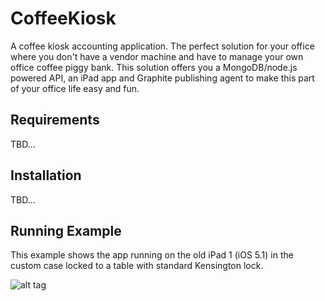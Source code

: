 CoffeeKiosk
===========

A coffee kiosk accounting application. The perfect solution for your office where you don't have a vendor machine and have to manage your own office coffee piggy bank. This solution offers you a MongoDB/node.js powered API, an iPad app and Graphite publishing agent to make this part of your office life easy and fun.

Requirements
-----------
TBD...

Installation
-----------
TBD...


Running Example
-----------

This example shows the app running on the old iPad 1 (iOS 5.1) in the custom case locked to a table with standard Kensington lock.

![alt tag](https://raw.github.com/U-Boot-Sidekicks/CoffeeKiosk/master/Screenshots/Image1.png)



